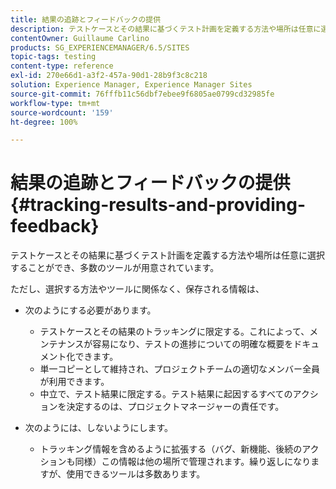 ```yaml
---
title: 結果の追跡とフィードバックの提供
description: テストケースとその結果に基づくテスト計画を定義する方法や場所は任意に選択できます
contentOwner: Guillaume Carlino
products: SG_EXPERIENCEMANAGER/6.5/SITES
topic-tags: testing
content-type: reference
exl-id: 270e66d1-a3f2-457a-90d1-28b9f3c8c218
solution: Experience Manager, Experience Manager Sites
source-git-commit: 76fffb11c56dbf7ebee9f6805ae0799cd32985fe
workflow-type: tm+mt
source-wordcount: '159'
ht-degree: 100%

---
```


# 結果の追跡とフィードバックの提供{#tracking-results-and-providing-feedback}

テストケースとその結果に基づくテスト計画を定義する方法や場所は任意に選択することができ、多数のツールが用意されています。

ただし、選択する方法やツールに関係なく、保存される情報は、

* 次のようにする必要があります。

   * テストケースとその結果のトラッキングに限定する。これによって、メンテナンスが容易になり、テストの進捗についての明確な概要をドキュメント化できます。
   * 単一コピーとして維持され、プロジェクトチームの適切なメンバー全員が利用できます。
   * 中立で、テスト結果に限定する。テスト結果に起因するすべてのアクションを決定するのは、プロジェクトマネージャーの責任です。

* 次のようには、しないようにします。

   * トラッキング情報を含めるように拡張する（バグ、新機能、後続のアクションも同様）この情報は他の場所で管理されます。繰り返しになりますが、使用できるツールは多数あります。
